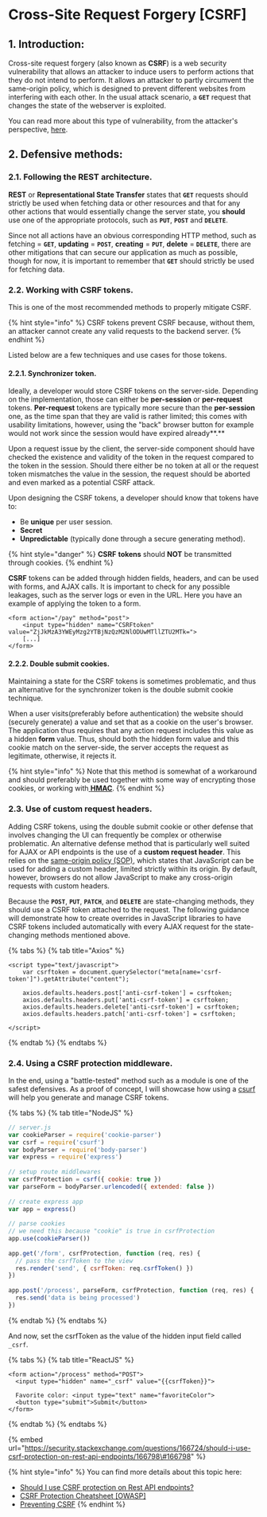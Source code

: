 # Cross-Site Request Forgery \[CSRF\]

## 1. Introduction:

Cross-site request forgery \(also known as **CSRF**\) is a web security vulnerability that allows an attacker to induce users to perform actions that they do not intend to perform. It allows an attacker to partly circumvent the same-origin policy, which is designed to prevent different websites from interfering with each other. In the usual attack scenario, a **`GET`** request that changes the state of the webserver is exploited. 

You can read more about this type of vulnerability, from the attacker's perspective, [here](https://portswigger.net/web-security/csrf).

## 2. Defensive methods:

### 2.1. Following the REST architecture.

**REST** or **Representational State Transfer** states that **`GET`** requests should strictly be used when fetching data or other resources and that for any other actions that would essentially change the server state, you **should** use one of the appropriate protocols, such as **`PUT`**, **`POST`** and **`DELETE`**.

Since not all actions have an obvious corresponding HTTP method, such as fetching = **`GET`**, **updating** = **`POST`**, **creating** = **`PUT`**, **delete** = **`DELETE`**, there are other mitigations that can secure our application as much as possible, though for now, it is important to remember that **`GET`** should strictly be used for fetching data.

### 2.2. Working with CSRF tokens.

This is one of the most recommended methods to properly mitigate CSRF. 

{% hint style="info" %}
CSRF tokens prevent CSRF because, without them, an attacker cannot create any valid requests to the backend server.
{% endhint %}

Listed below are a few techniques and use cases for those tokens.

#### 2.2.1. Synchronizer token.

Ideally, a developer would store CSRF tokens on the server-side. Depending on the implementation, those can either be **per-session** or **per-request** tokens. **Per-request** tokens are typically more secure than the **per-session** one, as the time span that they are valid is rather limited; this comes with usability limitations, however, using the "back" browser button for example would not work since the session would have expired already**.**

Upon a request issue by the client, the server-side component should have checked the existence and validity of the token in the request compared to the token in the session. Should there either be no token at all or the request token mismatches the value in the session, the request should be aborted and even marked as a potential CSRF attack.

Upon designing the CSRF tokens, a developer should know that tokens have to:

* Be **unique** per user session.
* **Secret** 
* **Unpredictable** \(typically done through a secure generating method\).

{% hint style="danger" %}
**CSRF** **tokens** should **NOT** be transmitted through cookies.
{% endhint %}

**CSRF** tokens can be added through hidden fields, headers, and can be used with forms, and AJAX calls. It is important to check for any possible leakages, such as the server logs or even in the URL. Here you have an example of applying the token to a form.

```markup
<form action="/pay" method="post">
    <input type="hidden" name="CSRFtoken" value="ZjJkMzA3YWEyMzg2YTBjNzQzM2NlODUwMTllZTU2MTk=">
    [...]
</form>
```

#### 2.2.2. Double submit cookies.

Maintaining a state for the CSRF tokens is sometimes problematic, and thus an alternative for the synchronizer token is the double submit cookie technique. 

When a user visits\(preferably before authentication\) the website should \(securely generate\) a value and set that as a cookie on the user's browser. The application thus requires that any action request includes this value as a hidden **form** value. Thus, should both the hidden form value and this cookie match on the server-side, the server accepts the request as legitimate, otherwise, it rejects it.

{% hint style="info" %}
Note that this method is somewhat of a workaround and should preferably be used together with some way of encrypting those cookies, or working with[ **HMAC**](https://www.nedmcclain.com/better-csrf-protection/).
{% endhint %}

### 2.3. Use of custom request headers.

Adding CSRF tokens, using the double submit cookie or other defense that involves changing the UI can frequently be complex or otherwise problematic. An alternative defense method that is particularly well suited for AJAX or API endpoints is the use of a **custom request header**. This relies on the [same-origin policy \(SOP\)](https://en.wikipedia.org/wiki/Same-origin_policy), which states that JavaScript can be used for adding a custom header, limited strictly within its origin. By default, however, browsers do not allow JavaScript to make any cross-origin requests with custom headers.

Because the **`POST`**, **`PUT`**, **`PATCH`**, and **`DELETE`** are state-changing methods, they should use a CSRF token attached to the request. The following guidance will demonstrate how to create overrides in JavaScript libraries to have CSRF tokens included automatically with every AJAX request for the state-changing methods mentioned above.

{% tabs %}
{% tab title="Axios" %}
```markup
<script type="text/javascript">
    var csrftoken = document.querySelector("meta[name='csrf-token']").getAttribute("content");

    axios.defaults.headers.post['anti-csrf-token'] = csrftoken;
    axios.defaults.headers.put['anti-csrf-token'] = csrftoken;
    axios.defaults.headers.delete['anti-csrf-token'] = csrftoken;
    axios.defaults.headers.patch['anti-csrf-token'] = csrftoken;

</script>
```
{% endtab %}
{% endtabs %}

### 2.4. Using a CSRF protection middleware.

In the end, using a "battle-tested" method such as a module is one of the safest defensives. As a proof of concept, I will showcase how using a [csurf](https://www.npmjs.com/package/csurf) will help you generate and manage CSRF tokens. 

{% tabs %}
{% tab title="NodeJS" %}
```javascript
// server.js
var cookieParser = require('cookie-parser')
var csrf = require('csurf')
var bodyParser = require('body-parser')
var express = require('express')
 
// setup route middlewares
var csrfProtection = csrf({ cookie: true })
var parseForm = bodyParser.urlencoded({ extended: false })
 
// create express app
var app = express()
 
// parse cookies
// we need this because "cookie" is true in csrfProtection
app.use(cookieParser())
 
app.get('/form', csrfProtection, function (req, res) {
  // pass the csrfToken to the view
  res.render('send', { csrfToken: req.csrfToken() })
})
 
app.post('/process', parseForm, csrfProtection, function (req, res) {
  res.send('data is being processed')
})
```
{% endtab %}
{% endtabs %}

And now, set the csrfToken as the value of the hidden input field called `_csrf`.

{% tabs %}
{% tab title="ReactJS" %}
```markup
<form action="/process" method="POST">
  <input type="hidden" name="_csrf" value="{{csrfToken}}">
  
  Favorite color: <input type="text" name="favoriteColor">
  <button type="submit">Submit</button>
</form>
```
{% endtab %}
{% endtabs %}

{% embed url="https://security.stackexchange.com/questions/166724/should-i-use-csrf-protection-on-rest-api-endpoints/166798\#166798" %}

{% hint style="info" %}
You can find more details about this topic here:

* [Should I use CSRF protection on Rest API endpoints?](https://security.stackexchange.com/questions/166724/should-i-use-csrf-protection-on-rest-api-endpoints/166798#166798)
* [CSRF Protection Cheatsheet \[OWASP\]](https://cheatsheetseries.owasp.org/cheatsheets/Cross-Site_Request_Forgery_Prevention_Cheat_Sheet.html#javascript-guidance-for-auto-inclusion-of-csrf-tokens-as-an-ajax-request-header)
* [Preventing CSRF](https://auth0.com/blog/cross-site-request-forgery-csrf/)
{% endhint %}




